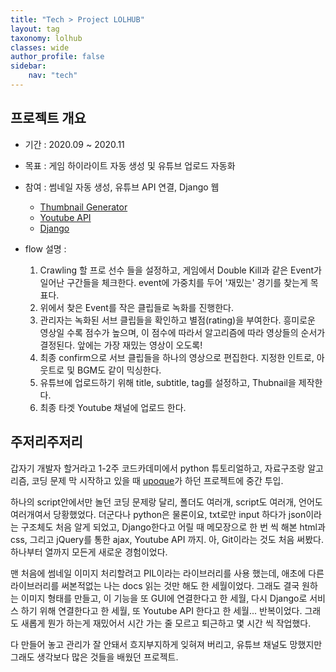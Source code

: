 ```yaml
---
title: "Tech > Project LOLHUB"
layout: tag
taxonomy: lolhub
classes: wide
author_profile: false
sidebar:
    nav: "tech"
---
```

## 프로젝트 개요
- 기간 : 2020.09 ~ 2020.11
- 목표 : 게임 하이라이트 자동 생성 및 유튜브 업로드 자동화
- 참여 : 썸네일 자동 생성, 유튜브 API 연결, Django 웹

    - [Thumbnail Generator](/tech/thumbnail-generator/)
    - [Youtube API](/tech/youtube-api/)
    - [Django](/tech/djnago/)

- flow 설명 :

    1. Crawling 할 프로 선수 들을 설정하고, 게임에서 Double Kill과 같은 Event가 일어난 구간들을 체크한다. event에 가중치를 두어 '재밌는' 경기를 찾는게 목표다.
    2. 위에서 찾은 Event를 작은 클립들로 녹화를 진행한다.
    3. 관리자는 녹화된 서브 클립들을 확인하고 별점(rating)을 부여한다. 흥미로운 영상일 수록 점수가 높으며, 이 점수에 따라서 알고리즘에 따라 영상들의 순서가 결정된다. 앞에는 가장 재밌는 영상이 오도록!
    4. 최종 confirm으로 서브 클립들을 하나의 영상으로 편집한다. 지정한 인트로, 아웃트로 및 BGM도 같이 믹싱한다.
    5. 유튜브에 업로드하기 위해 title, subtitle, tag를 설정하고, Thubnail을 제작한다.
    6. 최종 타겟 Youtube 채널에 업로드 한다.

## 주저리주저리

갑자기 개발자 할거라고 1-2주 코드카데미에서 python 튜토리얼하고, 자료구조랑 알고리즘, 코딩 문제 막 시작하고 있을 때 [upoque](https://github.com/upoque)가 하던 프로젝트에 중간 투입.

하나의 script안에서만 놀던 코딩 문제랑 달리, 폴더도 여러개, script도 여러개, 언어도 여러개여서 당황했었다. 더군다나 python은 물론이요, txt로만 input 하다가 json이라는 구조체도 처음 알게 되었고, Django한다고 어릴 때 메모장으로 한 번 씩 해본 html과 css, 그리고 jQuery를 통한 ajax, Youtube API 까지. 아, Git이라는 것도 처음 써봤다. 하나부터 열까지 모든게 새로운 경험이었다.

맨 처음에 썸네일 이미지 처리할려고 PIL이라는 라이브러리를 사용 했는데, 애초에 다른 라이브러리를 써본적없는 나는 docs 읽는 것만 해도 한 세월이었다. 그래도 결국 원하는 이미지 형태를 만들고, 이 기능을 또 GUI에 연결한다고 한 세월, 다시 Django로 서비스 하기 위해 연결한다고 한 세월, 또 Youtube API 한다고 한 세월... 반복이었다. 그래도 새롭게 뭔가 하는게 재밌어서 시간 가는 줄 모르고 퇴근하고 몇 시간 씩 작업했다.

다 만들어 놓고 관리가 잘 안돼서 흐지부지하게 잊혀져 버리고, 유튜브 채널도 망했지만 그래도 생각보다 많은 것들을 배웠던 프로젝트.